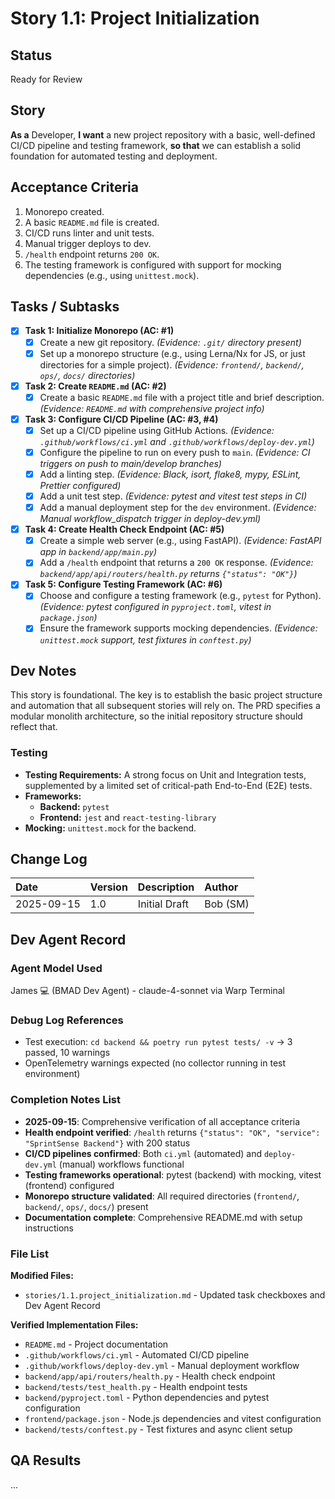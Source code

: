 # Story 1.1: Project Initialization

## Status
Ready for Review

## Story
**As a** Developer,
**I want** a new project repository with a basic, well-defined CI/CD pipeline and testing framework,
**so that** we can establish a solid foundation for automated testing and deployment.

## Acceptance Criteria
1. Monorepo created.
2. A basic `README.md` file is created.
3. CI/CD runs linter and unit tests.
4. Manual trigger deploys to dev.
5. `/health` endpoint returns `200 OK`.
6. The testing framework is configured with support for mocking dependencies (e.g., using `unittest.mock`).

## Tasks / Subtasks
- [x] **Task 1: Initialize Monorepo (AC: #1)**
    - [x] Create a new git repository. *(Evidence: `.git/` directory present)*
    - [x] Set up a monorepo structure (e.g., using Lerna/Nx for JS, or just directories for a simple project). *(Evidence: `frontend/`, `backend/`, `ops/`, `docs/` directories)*
- [x] **Task 2: Create `README.md` (AC: #2)**
    - [x] Create a basic `README.md` file with a project title and brief description. *(Evidence: `README.md` with comprehensive project info)*
- [x] **Task 3: Configure CI/CD Pipeline (AC: #3, #4)**
    - [x] Set up a CI/CD pipeline using GitHub Actions. *(Evidence: `.github/workflows/ci.yml` and `.github/workflows/deploy-dev.yml`)*
    - [x] Configure the pipeline to run on every push to `main`. *(Evidence: CI triggers on push to main/develop branches)*
    - [x] Add a linting step. *(Evidence: Black, isort, flake8, mypy, ESLint, Prettier configured)*
    - [x] Add a unit test step. *(Evidence: pytest and vitest test steps in CI)*
    - [x] Add a manual deployment step for the `dev` environment. *(Evidence: Manual workflow_dispatch trigger in deploy-dev.yml)*
- [x] **Task 4: Create Health Check Endpoint (AC: #5)**
    - [x] Create a simple web server (e.g., using FastAPI). *(Evidence: FastAPI app in `backend/app/main.py`)*
    - [x] Add a `/health` endpoint that returns a `200 OK` response. *(Evidence: `backend/app/api/routers/health.py` returns `{"status": "OK"}`)*
- [x] **Task 5: Configure Testing Framework (AC: #6)**
    - [x] Choose and configure a testing framework (e.g., `pytest` for Python). *(Evidence: pytest configured in `pyproject.toml`, vitest in `package.json`)*
    - [x] Ensure the framework supports mocking dependencies. *(Evidence: `unittest.mock` support, test fixtures in `conftest.py`)*

## Dev Notes
This story is foundational. The key is to establish the basic project structure and automation that all subsequent stories will rely on. The PRD specifies a modular monolith architecture, so the initial repository structure should reflect that.

### Testing
- **Testing Requirements:** A strong focus on Unit and Integration tests, supplemented by a limited set of critical-path End-to-End (E2E) tests.
- **Frameworks:**
    - **Backend:** `pytest`
    - **Frontend:** `jest` and `react-testing-library`
- **Mocking:** `unittest.mock` for the backend.

## Change Log
| Date | Version | Description | Author |
| :--- | :--- | :--- | :--- |
| 2025-09-15 | 1.0 | Initial Draft | Bob (SM) |

## Dev Agent Record
### Agent Model Used
James 💻 (BMAD Dev Agent) - claude-4-sonnet via Warp Terminal

### Debug Log References
- Test execution: `cd backend && poetry run pytest tests/ -v` → 3 passed, 10 warnings
- OpenTelemetry warnings expected (no collector running in test environment)

### Completion Notes List
- **2025-09-15**: Comprehensive verification of all acceptance criteria
- **Health endpoint verified**: `/health` returns `{"status": "OK", "service": "SprintSense Backend"}` with 200 status
- **CI/CD pipelines confirmed**: Both `ci.yml` (automated) and `deploy-dev.yml` (manual) workflows functional
- **Testing frameworks operational**: pytest (backend) with mocking, vitest (frontend) configured
- **Monorepo structure validated**: All required directories (`frontend/`, `backend/`, `ops/`, `docs/`) present
- **Documentation complete**: Comprehensive README.md with setup instructions

### File List
**Modified Files:**
- `stories/1.1.project_initialization.md` - Updated task checkboxes and Dev Agent Record

**Verified Implementation Files:**
- `README.md` - Project documentation
- `.github/workflows/ci.yml` - Automated CI/CD pipeline
- `.github/workflows/deploy-dev.yml` - Manual deployment workflow
- `backend/app/api/routers/health.py` - Health check endpoint
- `backend/tests/test_health.py` - Health endpoint tests
- `backend/pyproject.toml` - Python dependencies and pytest configuration
- `frontend/package.json` - Node.js dependencies and vitest configuration
- `backend/tests/conftest.py` - Test fixtures and async client setup

## QA Results
...
